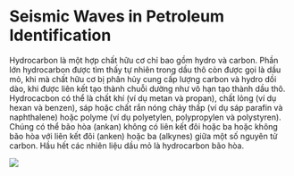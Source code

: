 # Seismic Waves in Petroleum Identification
Hydrocarbon là một hợp chất hữu cơ chỉ bao gồm hydro và carbon. Phần lớn hydrocarbon được tìm thấy tự nhiên trong dầu thô còn được gọi là dầu mỏ, khi mà chất hữu cơ bị phân hủy cung cấp lượng carbon và hydro dồi dào, khi được liên kết tạo thành chuỗi dường như vô hạn tạo thành dầu thô. Hydrocacbon có thể là chất khí (ví dụ metan và propan), chất lỏng (ví dụ hexan và benzen), sáp hoặc chất rắn nóng chảy thấp (ví dụ sáp parafin và naphthalene) hoặc polyme (ví dụ polyetylen, polypropylen và polystyren). Chúng có thể bão hòa (ankan) không có liên kết đôi hoặc ba hoặc không bão hòa với liên kết đôi (anken) hoặc ba (alkynes) giữa một số nguyên tử carbon. Hầu hết các nhiên liệu dầu mỏ là hydrocarbon bão hòa.

![](https://images.shiksha.com/mediadata/images/articles/1445943972phpsYocto.jpeg)

